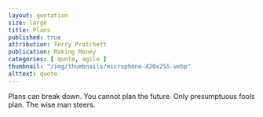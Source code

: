```yaml
---
layout: quotation
size: large
title: Plans
published: true
attribution: Terry Pratchett
publication: Making Money
categories: [ quote, agile ]
thumbnail: "/img/thumbnails/microphone-420x255.webp"
alttext: quote
---
```


Plans can break down. You cannot plan the future. Only 
presumptuous fools plan. The wise man steers.
